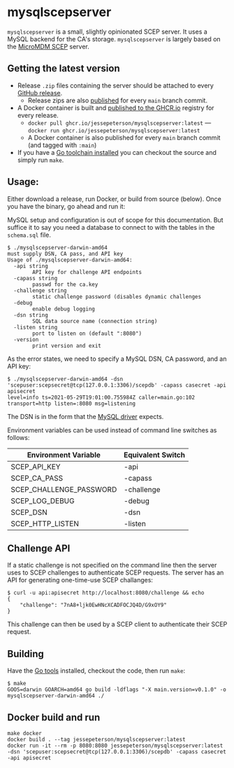 # mysqlscepserver

`mysqlscepserver` is a small, slightly opinionated SCEP server. It uses a MySQL backend for the CA's storage. `mysqlscepserver` is largely based on the [MicroMDM SCEP](https://github.com/micromdm/scep) server.

## Getting the latest version

* Release `.zip` files containing the server should be attached to every [GitHub release](https://github.com/jessepeterson/mysqlscepserver/releases).
  * Release zips are also [published](https://github.com/jessepeterson/mysqlscepserver/actions) for every `main` branch commit.
* A Docker container is built and [published to the GHCR.io](http://ghcr.io/jessepeterson/mysqlscepserver) registry for every release.
  * `docker pull ghcr.io/jessepeterson/mysqlscepserver:latest` — `docker run ghcr.io/jessepeterson/mysqlscepserver:latest`
  * A Docker container is also published for every `main` branch commit (and tagged with `:main`)
* If you have a [Go toolchain installed](https://go.dev/doc/install) you can checkout the source and simply run `make`.

## Usage:

Either download a release, run Docker, or build from source (below). Once you have the binary, go ahead and run it:

MySQL setup and configuration is out of scope for this documentation. But suffice it to say you need a database to connect to with the tables in the `schema.sql` file.

```
$ ./mysqlscepserver-darwin-amd64 
must supply DSN, CA pass, and API key
Usage of ./mysqlscepserver-darwin-amd64:
  -api string
    	API key for challenge API endpoints
  -capass string
    	passwd for the ca.key
  -challenge string
    	static challenge password (disables dynamic challenges
  -debug
    	enable debug logging
  -dsn string
    	SQL data source name (connection string)
  -listen string
    	port to listen on (default ":8080")
  -version
    	print version and exit
```

As the error states, we need to specify a MySQL DSN, CA password, and an API key:

```
$ ./mysqlscepserver-darwin-amd64 -dsn 'scepuser:scepsecret@tcp(127.0.0.1:3306)/scepdb' -capass casecret -api apisecret
level=info ts=2021-05-29T19:01:00.755984Z caller=main.go:102 transport=http listen=:8080 msg=listening
```

The DSN is in the form that the [MySQL driver](https://github.com/go-sql-driver/mysql#dsn-data-source-name) expects.

Environment variables can be used instead of command line switches as follows:

| Environment Variable | Equivalent Switch
|--|--
| SCEP_API_KEY | -api
| SCEP_CA_PASS | -capass
| SCEP_CHALLENGE_PASSWORD | -challenge
| SCEP_LOG_DEBUG | -debug
| SCEP_DSN | -dsn
| SCEP_HTTP_LISTEN | -listen

## Challenge API

If a static challenge is not specified on the command line then the server uses to SCEP challenges to authenticate SCEP requests. The server has an API for generating one-time-use SCEP challanges:

```
$ curl -u api:apisecret http://localhost:8080/challenge && echo
{
	"challenge": "7nA8+ljk0EwHNcXCADFOCJQ4D/G9xOY9"
}
```

This challenge can then be used by a SCEP client to authenticate their SCEP request.

## Building

Have the [Go tools](https://golang.org/dl/) installed, checkout the code, then run `make`:

```
$ make
GOOS=darwin GOARCH=amd64 go build -ldflags "-X main.version=v0.1.0" -o mysqlscepserver-darwin-amd64 ./
```

## Docker build and run

```
make docker
docker build . --tag jessepeterson/mysqlscepserver:latest
docker run -it --rm -p 8080:8080 jessepeterson/mysqlscepserver:latest -dsn 'scepuser:scepsecret@tcp(127.0.0.1:3306)/scepdb' -capass casecret -api apisecret
```
